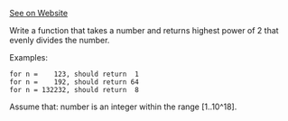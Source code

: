 [See on Website](https://www.codewars.com/kata/58dabca7ce77a12dbd00000f)

Write a function that takes a number and returns highest power of 2 that evenly divides the number.

Examples:
```
for n =    123, should return  1
for n =    192, should return 64
for n = 132232, should return  8
```

Assume that:
number is an integer within the range [1..10^18].
